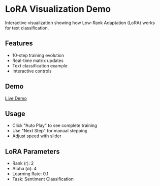 # LoRA Visualization Demo

Interactive visualization showing how Low-Rank Adaptation (LoRA) works for text classification.

## Features
- 10-step training evolution
- Real-time matrix updates
- Text classification example
- Interactive controls

## Demo
[Live Demo](https://dsabarinathan.github.io/lora-visualization/)

## Usage
- Click "Auto Play" to see complete training
- Use "Next Step" for manual stepping
- Adjust speed with slider

## LoRA Parameters
- Rank (r): 2
- Alpha (α): 4  
- Learning Rate: 0.1
- Task: Sentiment Classification

